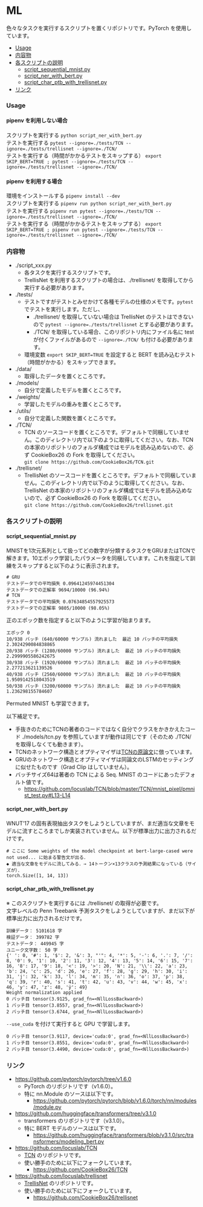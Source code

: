 # ML

色々なタスクを実行するスクリプトを置くリポジトリです。PyTorch を使用しています。

- [Usage](#usage)
- [内容物](#内容物)
- [各スクリプトの説明](#各スクリプトの説明)
  - [script_sequential_mnist.py](#script_sequential_mnistpy)
  - [script_ner_with_bert.py](#script_ner_with_bertpy)
  - [script_char_ptb_with_trellisnet.py](#script_char_ptb_with_trellisnetpy)
- [リンク](#リンク)

### Usage

#### pipenv を利用しない場合
スクリプトを実行する ```python script_ner_with_bert.py```  
テストを実行する ```pytest --ignore=./tests/TCN --ignore=./tests/trellisnet --ignore=./TCN/```  
テストを実行する（時間がかかるテストをスキップする） ```export SKIP_BERT=TRUE ; pytest --ignore=./tests/TCN --ignore=./tests/trellisnet --ignore=./TCN/```

#### pipenv を利用する場合
環境をインストールする ```pipenv install --dev```  
スクリプトを実行する ```pipenv run python script_ner_with_bert.py```  
テストを実行する ```pipenv run pytest --ignore=./tests/TCN --ignore=./tests/trellisnet --ignore=./TCN/```  
テストを実行する（時間がかかるテストをスキップする） ```export SKIP_BERT=TRUE ; pipenv run pytest --ignore=./tests/TCN --ignore=./tests/trellisnet --ignore=./TCN/```

<!--
<h5>Windows で pipenv を利用する場合</h5>

- 予め https://www.python.org/downloads/ から Python3.7 をインストールして python と pip にパスを通し、```pip install pipenv``` で pipenv をインストールしてください。
- Pipfile 内にある通り ```https://download.pytorch.org/whl/cu102/torch-1.6.0-cp37-cp37m-win_amd64.whl``` から PyTorch をインストールします。GPU 環境でない場合や CUDA 10.2 でない場合などは https://download.pytorch.org/whl/torch_stable.html からお手元のマシンにインストールできる wheel ファイルを探して書き換えてください。
- <b>Pipfile からインストールする前に ```torch = {version = "==1.6.0", sys_platform = "!= 'win32'"}``` の行を明示的にコメントアウトしてください（重要）。</b>
- 後は通常通り ```pipenv install --dev``` で環境をインストールしてください。Python が見つからずに失敗する場合は ```pipenv install --python 3.7 --dev``` としてみてください。
-->

### 内容物
- ./script_xxx.py
    - 各タスクを実行するスクリプトです。
    - TrellisNet を利用するスクリプトの場合は、./trellisnet/ を取得してから実行する必要があります。
- ./tests/
    - テストですがテストとみせかけて各種モデルの仕様のメモです。```pytest``` でテストを実行します。ただし、
        - ./trellisnet/ を取得していない場合は TrellisNet のテストはできないので ```pytest --ignore=./tests/trellisnet``` とする必要があります。
        - ./TCN/ を取得している場合、このリポジトリ内にファイル名に test が付くファイルがあるので ```--ignore=./TCN/``` も付ける必要があります。
    - 環境変数 ```export SKIP_BERT=TRUE``` を設定すると BERT を読み込むテスト（時間がかかる）をスキップできます。
- ./data/
    - 取得したデータを置くところです。
- ./models/
    - 自分で定義したモデルを置くところです。
- ./weights/
    - 学習したモデルの重みを置くところです。
- ./utils/
    - 自分で定義した関数を置くところです。
- ./TCN/
    - TCN のソースコードを置くところです。デフォルトで同梱していません。このディレクトリ内で以下のように取得してください。なお、TCN の本家のリポジトリのフォルダ構成ではモデルを読み込めないので、必ず CookieBox26 の Fork を取得してください。<br/> ```git clone https://github.com/CookieBox26/TCN.git```
- ./trellisnet/
    - TrellisNet のソースコードを置くところです。デフォルトで同梱していません。このディレクトリ内で以下のように取得してください。なお、TrellisNet の本家のリポジトリのフォルダ構成ではモデルを読み込めないので、必ず CookieBox26 の Fork を取得してください。<br/> ```git clone https://github.com/CookieBox26/trellisnet.git```

### 各スクリプトの説明

#### script_sequential_mnist.py
MNISTを1次元系列として扱ってどの数字が分類するタスクをGRUまたはTCNで解きます。10エポック学習したパラメータを同梱しています。これを指定して訓練をスキップすると以下のように表示されます。
```
# GRU
テストデータでの平均損失 0.09641245974451304
テストデータでの正解率 9694/10000 (96.94%)
# TCN
テストデータでの平均損失 0.07634854557925573
テストデータでの正解率 9805/10000 (98.05%)
```

正のエポック数を指定すると以下のように学習が始まります。
```
エポック 0
10/938 バッチ (640/60000 サンプル) 流れました  最近 10 バッチの平均損失 2.3024290084838865
20/938 バッチ (1280/60000 サンプル) 流れました  最近 10 バッチの平均損失 2.2999905586242675
30/938 バッチ (1920/60000 サンプル) 流れました  最近 10 バッチの平均損失 2.277213621139526
40/938 バッチ (2560/60000 サンプル) 流れました  最近 10 バッチの平均損失 1.9509142518043519
50/938 バッチ (3200/60000 サンプル) 流れました  最近 10 バッチの平均損失 1.236298155784607
```
Permuted MNIST も学習できます。

以下補足です。
- 手抜きのためにTCNの著者のコードではなく自分でクラスをかきかえたコード ./models/tcn.py を参照していますが動作は同じです（そのため ./TCN/ を取得しなくても動きます）。
- TCNのネットワーク構造とオプティマイザは[TCNの原論文](https://arxiv.org/abs/1803.01271)に倣っています。
- GRUのネットワーク構造とオプティマイザは同論文のLSTMのセッティングに似せたものです（Grad Clip はしていません）。
- バッチサイズ64は著者の TCN による Seq. MNIST のコードにあったデフォルト値です。
    - https://github.com/locuslab/TCN/blob/master/TCN/mnist_pixel/pmnist_test.py#L13-L14

#### script_ner_with_bert.py
WNUT’17 の固有表現抽出タスクをしようとしていますが、まだ適当な文章をモデルに流すところまでしか実装されていません。以下が標準出力に出力されるだけです。
```
# ここに Some weights of the model checkpoint at bert-large-cased were not used... に始まる警告文が出る．
◆ 適当な文章をモデルに流してみる．→ 14トークン×13クラスの予測結果になっている（サイズが）．
torch.Size([1, 14, 13])
```

#### script_char_ptb_with_trellisnet.py
※ このスクリプトを実行するには ./trellisnet/ の取得が必要です。  
文字レベルの Penn Treebank 予測タスクをしようとしていますが、まだ以下が標準出力に出力されるだけです。
```
訓練データ： 5101618 字
検証データ： 399782 字
テストデータ： 449945 字
ユニーク文字数： 50 字
{' ': 0, '#': 1, '$': 2, '&': 3, "'": 4, '*': 5, '-': 6, '.': 7, '/': 8, '0': 9, '1': 10, '2': 11, '3': 12, '4': 13, '5': 14, '6': 15, '7': 16, '8': 17, '9': 18, '<': 19, '>': 20, 'N': 21, '\\': 22, 'a': 23, 'b': 24, 'c': 25, 'd': 26, 'e': 27, 'f': 28, 'g': 29, 'h': 30, 'i': 31, 'j': 32, 'k': 33, 'l': 34, 'm': 35, 'n': 36, 'o': 37, 'p': 38, 'q': 39, 'r': 40, 's': 41, 't': 42, 'u': 43, 'v': 44, 'w': 45, 'x': 46, 'y': 47, 'z': 48, 'ÿ': 49}
Weight normalization applied
0 バッチ目 tensor(3.9125, grad_fn=<NllLossBackward>)
1 バッチ目 tensor(3.8557, grad_fn=<NllLossBackward>)
2 バッチ目 tensor(3.6744, grad_fn=<NllLossBackward>)
```
```--use_cuda``` を付けて実行すると GPU で学習します。
```
0 バッチ目 tensor(3.9117, device='cuda:0', grad_fn=<NllLossBackward>)
1 バッチ目 tensor(3.8551, device='cuda:0', grad_fn=<NllLossBackward>)
2 バッチ目 tensor(3.4490, device='cuda:0', grad_fn=<NllLossBackward>)
```

### リンク
- https://github.com/pytorch/pytorch/tree/v1.6.0
    - PyTorch のリポジトリです（v1.6.0）。
    - 特に nn.Module のソースは以下です。
        - https://github.com/pytorch/pytorch/blob/v1.6.0/torch/nn/modules/module.py
- https://github.com/huggingface/transformers/tree/v3.1.0
    - transformers のリポジトリです（v3.1.0）。
    - 特に BERT モデルのソースは以下です。
        - https://github.com/huggingface/transformers/blob/v3.1.0/src/transformers/modeling_bert.py
- https://github.com/locuslab/TCN
    - [TCN](https://arxiv.org/abs/1803.01271) のリポジトリです。
    - 使い勝手のために以下にフォークしています。
        - https://github.com/CookieBox26/TCN
- https://github.com/locuslab/trellisnet
    - [TrellisNet](https://arxiv.org/abs/1810.06682) のリポジトリです。
    - 使い勝手のために以下にフォークしています。
        - https://github.com/CookieBox26/trellisnet
